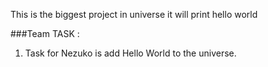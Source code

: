 This is the biggest project in universe it will print hello world

###Team TASK :

1. Task for Nezuko is add Hello World to the universe.

